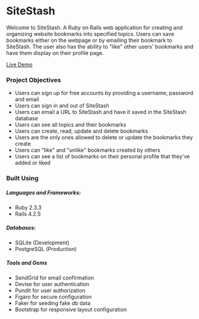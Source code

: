 # SiteStash

Welcome to SiteStash. A Ruby on Rails web application for creating and organizing website bookmarks into specified topics. Users can save bookmarks either on the webpage or by emailing their bookmark to SiteStash. The user also has the ability to "like" other users' bookmarks and have them display on their profile page.

[Live Demo](https://site-stash.herokuapp.com/ "SiteStash")

### Project Objectives

* Users can sign up for free accounts by providing a username, password and email
* Users can sign in and out of SiteStash
* Users can email a URL to SiteStash and have it saved in the SiteStash database
* Users can see all topics and their bookmarks
* Users can create, read, update and delete bookmarks
* Users are the only ones allowed to delete or update the bookmarks they create
* Users can "like" and "unlike" bookmarks created by others
* Users can see a list of bookmarks on their personal profile that they've added or liked

### Built Using

##### Languages and Frameworks:

* Ruby 2.3.3
* Rails 4.2.5

##### Databases:

* SQLite (Development)
* PostgreSQL (Production)

##### Tools and Gems

* SendGrid for email confirmation
* Devise for user authentication
* Pundit for user authorization
* Figaro for secure configuration
* Faker for seeding fake db data
* Bootstrap for responsive layout configuration
